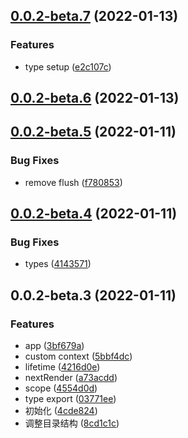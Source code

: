## [0.0.2-beta.7](https://github.com/JasKang/jweapp/compare/0.0.2-beta.6...0.0.2-beta.7) (2022-01-13)


### Features

* type setup ([e2c107c](https://github.com/JasKang/jweapp/commit/e2c107c1d971e9ca8cfffb17d02e0f6a733ae40f))

## [0.0.2-beta.6](https://github.com/JasKang/jweapp/compare/0.0.2-beta.5...0.0.2-beta.6) (2022-01-13)

## [0.0.2-beta.5](https://github.com/JasKang/jweapp/compare/0.0.2-beta.4...0.0.2-beta.5) (2022-01-11)


### Bug Fixes

* remove flush ([f780853](https://github.com/JasKang/jweapp/commit/f7808539bd9b1bbeb75fe5d4dae86970b37f63e5))

## [0.0.2-beta.4](https://github.com/JasKang/jweapp/compare/0.0.2-beta.3...0.0.2-beta.4) (2022-01-11)


### Bug Fixes

* types ([4143571](https://github.com/JasKang/jweapp/commit/41435710cb3ef36d47060a443fd600c4d4ab2506))

## 0.0.2-beta.3 (2022-01-11)


### Features

* app ([3bf679a](https://github.com/JasKang/jweapp/commit/3bf679a38ad92469c9b5da6f1267c327081bf9a4))
* custom context ([5bbf4dc](https://github.com/JasKang/jweapp/commit/5bbf4dc6b6b4b813ac82ed3e4784534f11655a03))
* lifetime ([4216d0e](https://github.com/JasKang/jweapp/commit/4216d0e132f283ff4655710a1229b0f12cf058d6))
* nextRender ([a73acdd](https://github.com/JasKang/jweapp/commit/a73acddfeabca7b33060cfe5ac3424d042874d5a))
* scope ([4554d0d](https://github.com/JasKang/jweapp/commit/4554d0d45b5597ccb2676bdf801971119a81803a))
* type export ([03771ee](https://github.com/JasKang/jweapp/commit/03771ee40ef362f90848c39092f375f850efd811))
* 初始化 ([4cde824](https://github.com/JasKang/jweapp/commit/4cde824e39d9701320d427bea8fa5dfe52965256))
* 调整目录结构 ([8cd1c1c](https://github.com/JasKang/jweapp/commit/8cd1c1c85ba737e012dfacc5458b4c9840405ea3))

